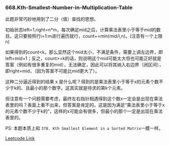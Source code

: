 ### 668.Kth-Smallest-Number-in-Multiplication-Table

此题非常巧妙地用到了二分（值）查找的思想。

初始状态left=1,right=n\*m，每次确定mid之后，计算乘法表里小于等于mid的数目。这只要按照行i=1:m进行遍历就行，count+=min(mid/i,n)。(注意有一个上限n)

如果得到的count<k，那么显然这个mid太小，不满足条件，需要上调左边界，即left=mid+1；反之，count>=k的话，则说明这个mid可能太大但也可能正好就是答案（例如有很多重复的mid），无法确定，因此可以将其纳入右边界（闭区间），即right=mid，（因为答案不可能比mid更大了）。

这种二分逼近得到的结果 x 是什么呢？得到的是乘法表里小于等于x的元素个数不少于k的、且最小的那个数字。这其实就是待求的第k个元素。

但注意有一个问题需要考虑，最终左右指针相遇得到这个数x一定会是出现在乘法表里的吗？表面上看不出来，但答案是肯定的。这是因为满足“乘法表里小于等于x的元素个数不少于k的”，这样的x可能会有很多，但最小的那个一定是出现在乘法表里的。

PS: 本题本质上和 ```378. Kth Smallest Element in a Sorted Matrix```一模一样。


[Leetcode Link](https://leetcode.com/problems/kth-smallest-number-in-multiplication-table)
